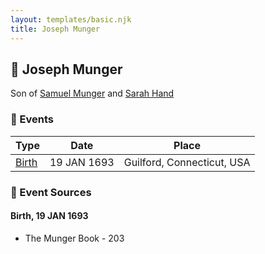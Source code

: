```yaml
---
layout: templates/basic.njk
title: Joseph Munger
---
```

## 🔵 Joseph Munger

Son of [Samuel Munger](/people/5/57362828) and [Sarah Hand](/people/7/75255100)

### 📆 Events

Type | Date | Place
------ | ------ | ------
[Birth](#event-732300d9-4aef-4eac-bc24-4ee031b4fe48) | 19 JAN 1693 | Guilford, Connecticut, USA

### 📰 Event Sources

#### <a id="event-732300d9-4aef-4eac-bc24-4ee031b4fe48"></a> Birth, 19 JAN 1693
* The Munger Book  - 203